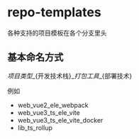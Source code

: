 # repo-templates

各种支持的项目模板在各个分支里头

## 基本命名方式

${项目类型}\_${开发技术栈}\_${打包工具}\_${部署技术}

例如

- web_vue2_ele_webpack
- web_vue3_ts_ele_vite
- web_vue3_ts_ele_vite_docker
- lib_ts_rollup
